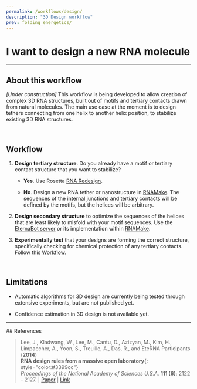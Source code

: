 ```yaml
---
permalink: /workflows/design/
description: "3D Design workflow"
prev: folding_energetics/
---
```


# I want to design a new RNA molecule

<hr/>

## About this workflow

*[Under construction]* This workflow is being developed to allow creation of complex 3D RNA structures, built out of motifs and tertiary contacts drawn from natural molecules. The main use case at the moment is to design tethers connecting from one helix to another helix position, to stabilize existing 3D RNA structures.

<br/>

## Workflow

1. **Design tertiary structure**. Do you already have a motif or tertiary contact structure that you want to stabilize? 

    * __Yes__. Use Rosetta [RNA Redesign](/RNAdesign/). 

    * __No__. Design a new RNA tether or nanostructure in [RNAMake](/RNAMake/). The sequences of the internal junctions and tertiary contacts will be defined by the motifs, but the helices will be arbitrary. 

2. **Design secondary structure**  to optimize the sequences of the helices that are least likely to misfold with your motif sequences.  Use the [EternaBot server](http://eternabot.cmu.edu/) or its implementation within [RNAMake](/RNAMake/).

3. **Experimentally test** that your designs are forming the correct structure, specifically checking for chemical protection of any tertiary contacts. Follow this [Workflow](/workflows/from_scratch/).

<br/>

## Limitations

+ Automatic algorithms for 3D design are currently being tested through extensive experiments, but are not published yet.

+ Confidence estimation in 3D design is not available yet. 
 
<hr/>
## References

>Lee, J., Kladwang, W., Lee, M., Cantu, D., Azizyan, M., Kim, H., Limpaecher, A., Yoon, S., Treuille, A., Das, R., and EteRNA Participants (**2014**) <br/>
>**RNA design rules from a massive open laboratory**{: style="color:#3399cc"}<br/> 
>*Proceedings of the National Academy of Sciences U.S.A.* **111 (6)**: 2122 - 2127. | [Paper](https://daslab.stanford.edu/site_data/pub_pdf/2014_Lee_PNAS.pdf) | [Link](http://www.pnas.org/content/111/6/2122)

